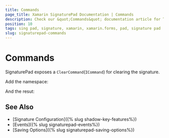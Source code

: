 ```yaml
---
title: Commands
page_title: Xamarin SignaturePad Documentation | Commands
description: Check our &quot;Commands&quot; documentation article for Telerik SignaturePad for Xamarin control.
position: 10
tags: sing pad, signature, xamarin, xamarin.forms, pad, signature pad
slug: signaturepad-commands
---
```


# Commands

SignaturePad exposes a `ClearCommand`(`ICommand`) for clearing the signature. 

<snippet id='signaturepad-clear-command'/>

Add the namespace: 

<snippet id='xmlns-telerikinput'/>

And the resut: 



## See Also

- [Signature Configuration]({% slug shadow-key-features%})
- [Events]({% slug signaturepad-events%})
- [Saving Options]({% slug signaturepad-saving-options%})